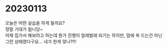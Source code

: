# 20230113

오늘은 어떤 실습을 하게 될까요?
<br/>
정말 기대가 됩니당~
<br/>
어제 집가서 해보려고 하는데 뭔가 진행이 얼레벌레 되기는 하지만, 맘에 쏙 드는건 아닌 그런 상태였다구요... 내가 한게 맞나?!!!
